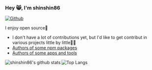 ### Hey 😸, I'm shinshin86

[![Github](https://img.shields.io/github/followers/shinshin86?label=Follow&style=social)](https://github.com/shinshin86)

I enjoy open source🍻

* I don't have a lot of contributions yet, but I'd like to get contribut in various projects little by little🧗‍♀️
* [Authors of some npm packages](https://www.npmjs.com/~shinshin86)
* [Authors of some apps and tools](https://shinshin86.com/en#developer)



<a href="https://github.com/anuraghazra/github-readme-stats">
  <img align="left" src="https://github-readme-stats.vercel.app/api?username=shinshin86&show_icons=true&count_private=true&line_height=40" alt="shinshin86's github stats" />
</a>
<a href="https://github.com/anuraghazra/github-readme-stats">
  <img align="left" src="https://github-readme-stats.vercel.app/api/top-langs/?username=shinshin86" alt="Top Langs" />
</a>

